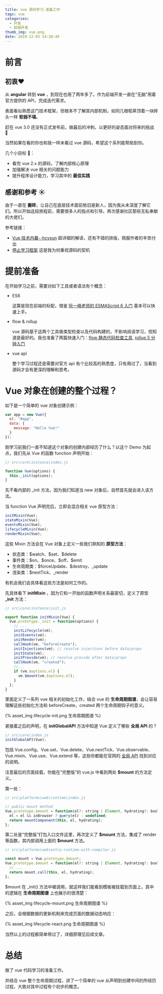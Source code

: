 ```yaml
---
title: vue 源码学习-准备工作
tags: vue
categories:
  - 开发
  - 前端开发
thumb_img: vue.png
date: 2019-12-03 14:28:49
---
```


# 前言

## 初衷:heart:

从 **angular** 转到 **vue** ，到现在也用了两年多了。作为前端开发一直在“无脑”用着官方提供的 API，完成迭代需求。

表面看似熟悉这门技术框架，但根本不了解其内部机制，如同几根稻草顶着一块砖头一样 **软弱不堪**。

赶在 vue 3.0 还没有正式发布前，做最后的冲刺，以更好的姿态面对将来的挑战 :punch:

当然如果在看的你也和我一样未看过 vue 源码，希望这个系列能帮助到你。

几个小目标 :triangular_flag_on_post:：

- 看完 vue 2.x 的源码，了解内部核心原理
- 加强解决 vue 相关的问题能力
- 提升程序设计能力，学习其中的 **最佳实践**

## 感谢和参考 :sunny:

由于一直在 **搬砖**，让自己在底层技术面前依旧是新人，因为我从未深度了解它们。所以开始这段旅程前，需要很多人的指点和引导。再次感谢社区那些无私奉献的大佬们。

参考链接：

- [Vue 技术内幕--hcysun](http://hcysun.me/vue-design/) 超详细的解读，还有不错的排版，佩服作者的辛苦付出
- [停止学习框架](https://juejin.im/post/5c1a839f518825780008537d) 这是我为何重视源码的契机

# 提前准备

在开始学习之前，需要对如下工具或者语法有个概念：

- ES6

  这算是现在前端的标配，借鉴 [阮一峰老师的 ESMAScript 6 入门](http://es6.ruanyifeng.com/) 基本可以快速上手。

- flow & rollup

  vue 源码基于这两个工具做类型检查以及代码构建的，不影响阅读学习，但知道是最好的。我也准备了两篇快速入门：[flow 静态代码检查工具](https://eminoda.github.io/2018/12/12/flow-quickstart/), [rollup 5 分钟入门](https://eminoda.github.io/2018/12/11/rollup-quickstart/)

- vue api

  整个学习过程还是需要对官方 api 有个比较高的熟悉度，只有用过了，当看到源码才会有更深的理解和思考。

# Vue 对象在创建的整个过程？

如下是一个简单的 vue 对象创建示例：

```js
var app = new Vue({
  el: "#app",
  data: {
    message: "Hello Vue!"
  }
});
```

刚学习前我们一直不知道这个对象的创建内部经历了什么？以这个 Demo 为起点，我们先从 Vue 的函数 function 声明开始：

```js
// src\core\instance\index.js

function Vue(options) {
  this._init(options);
}
```

先不看内部的 \_init 方法，因为我们知道当 new 对象后，自然首先就会进入该方法。

当 function Vue 声明完后，立即会混合相关 vue 原型方法：

```js
initMixin(Vue);
stateMixin(Vue);
eventsMixin(Vue);
lifecycleMixin(Vue);
renderMixin(Vue);
```

这些 Mixin 方法会在 Vue 对象上定义一些我们熟知的 **原型方法**：

- 状态类：\$watch、\$set、\$delete
- 事件类：\$on、\$once、\$off、\$emit
- 生命周期类：\$forceUpdate、\$destroy、\_update
- 渲染类：\$nextTick、\_render

有机会我们会具体看这些方法是如何工作的。

先具体看下 **initMixin** ，因为它和一开始的函数声明关系最密切，定义了原型 **\_init** 方法：

```js
// src\core\instance\init.js

export function initMixin(Vue) {
  Vue.prototype._init = function(options) {
    // ...
    initLifecycle(vm);
    initEvents(vm);
    initRender(vm);
    callHook(vm, "beforeCreate");
    initInjections(vm); // resolve injections before data/props
    initState(vm);
    initProvide(vm); // resolve provide after data/props
    callHook(vm, "created");
    //...
    if (vm.$options.el) {
      vm.$mount(vm.$options.el);
    }
  };
}
```

里面定义了一系列 vue 相关的初始化工作，结合 vue 的 **生命周期图谱**，会让容易理解这些初始化方法和 beforeCreate，created 两个生命周期钩子的意义。

{% asset_img lifecycle-init.png 生命周期图谱 %}

紧接着之后的声明，在 **initGlobalAPI** 方法中知道 Vue 定义了哪些 **全局 API** 的？

```js
// src\core\index.js
initGlobalAPI(Vue);
```

包括 Vue.config、Vue.set、Vue.delete、Vue.nextTick、Vue.observable、Vue.mixin、Vue.use、Vue.extend 等，这些你都能在官网的 [全局 API](https://cn.vuejs.org/v2/api/#%E5%85%A8%E5%B1%80-API) 找到对应的说明。

注意最后的页面挂载，你能在“完整版”的 vue.js 中看到两处 **\$mount** 的方法定义。

第一处：

```js
// src\platforms\web\runtime\index.js

// public mount method
Vue.prototype.$mount = function(el?: string | Element, hydrating?: boolean): Component {
  el = el && inBrowser ? query(el) : undefined;
  return mountComponent(this, el, hydrating);
};
```

第二处是“完整版”打包入口文件这里，再次定义了 **\$mount** 方法，集成了 render 等函数，其内部调用上面的 **\$mount** 方法。

```js
// src\platforms\web\entry-runtime-with-compiler.js

const mount = Vue.prototype.$mount;
Vue.prototype.$mount = function(el?: string | Element, hydrating?: boolean): Component {
  // ...
  return mount.call(this, el, hydrating);
};
```

\$mount 在 \_init() 方法中被调用，就这样我们能看到模板被挂载到页面上，其中的逻辑在 **生命周期图谱** 上也展示的很清楚：

{% asset_img lifecycle-mount.png 生命周期图谱 %}

之后，会根据数据的更新机制来完成页面的数据动态响应：

{% asset_img lifecycle-react.png 生命周期图谱 %}

当然以上的过程都简单带过了，详细原理见后续文章。

# 总结

做了 vue 代码学习的准备工作。

并结合 vue 整个生命周期过程，讲了一个简单的 vue 从声明到创建中间的所经历过程，大致对其中过程有个初步的概念。
